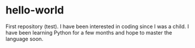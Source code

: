 # hello-world
First repository (test).
I have been interested in coding since I was a child.
I have been learning Python for a few months and hope to master the language soon.
